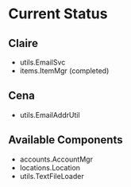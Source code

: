# Current Status

## Claire
* utils.EmailSvc
* items.ItemMgr (completed)


## Cena
* utils.EmailAddrUtil


## Available Components
* accounts.AccountMgr
* locations.Location
* utils.TextFileLoader




